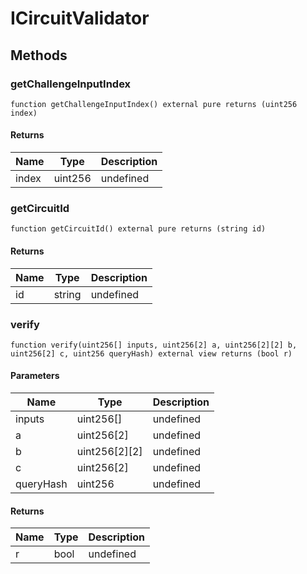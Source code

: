 # ICircuitValidator









## Methods

### getChallengeInputIndex

```solidity
function getChallengeInputIndex() external pure returns (uint256 index)
```






#### Returns

| Name | Type | Description |
|---|---|---|
| index | uint256 | undefined |

### getCircuitId

```solidity
function getCircuitId() external pure returns (string id)
```






#### Returns

| Name | Type | Description |
|---|---|---|
| id | string | undefined |

### verify

```solidity
function verify(uint256[] inputs, uint256[2] a, uint256[2][2] b, uint256[2] c, uint256 queryHash) external view returns (bool r)
```





#### Parameters

| Name | Type | Description |
|---|---|---|
| inputs | uint256[] | undefined |
| a | uint256[2] | undefined |
| b | uint256[2][2] | undefined |
| c | uint256[2] | undefined |
| queryHash | uint256 | undefined |

#### Returns

| Name | Type | Description |
|---|---|---|
| r | bool | undefined |




